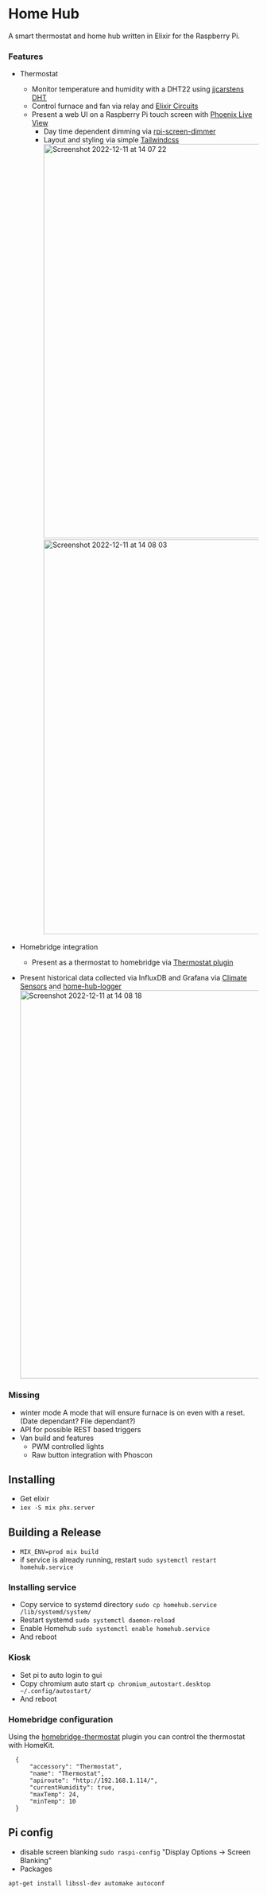 # Home Hub

A smart thermostat and home hub written in Elixir for the Raspberry Pi.

### Features

- Thermostat
  - Monitor temperature and humidity with a DHT22 using [jjcarstens DHT](https://github.com/jjcarstens/dht)
  - Control furnace and fan via relay and [Elixir Circuits](https://github.com/elixir-circuits/circuits_gpio)
  - Present a web UI on a Raspberry Pi touch screen with [Phoenix Live View](https://github.com/phoenixframework/phoenix_live_view)
    - Day time dependent dimming via [rpi-screen-dimmer](https://github.com/hez/rpi-screen-dimmer)
    - Layout and styling via simple [Tailwindcss](https://tailwindcss.com)
      <img width="793" alt="Screenshot 2022-12-11 at 14 07 22" src="https://user-images.githubusercontent.com/244021/206931738-3fdeb222-cfda-4e97-a05f-70801621564e.png">
      <img width="794" alt="Screenshot 2022-12-11 at 14 08 03" src="https://user-images.githubusercontent.com/244021/206931744-a8bfb89a-a07a-4650-8a98-fc6e0151eb94.png">

- Homebridge integration
  - Present as a thermostat to homebridge via [Thermostat plugin](https://github.com/PJCzx/homebridge-thermostat)
- Present historical data collected via InfluxDB and Grafana via [Climate Sensors](https://github.com/jrstarke/esp8266-climate-sensors) and [home-hub-logger](https://github.com/hez/home-hub-logger)
  <img width="781" alt="Screenshot 2022-12-11 at 14 08 18" src="https://user-images.githubusercontent.com/244021/206931768-60cafc84-ef8c-4661-9951-bf68049c0053.png">



### Missing

- winter mode
  A mode that will ensure furnace is on even with a reset. (Date dependant? File dependant?)
- API for possible REST based triggers
- Van build and features
  - PWM controlled lights
  - Raw button integration with Phoscon

## Installing

- Get elixir
- `iex -S mix phx.server`

## Building a Release

- `MIX_ENV=prod mix build`
- if service is already running, restart `sudo systemctl restart homehub.service`

### Installing service

- Copy service to systemd directory `sudo cp homehub.service /lib/systemd/system/`
- Restart systemd `sudo systemctl daemon-reload`
- Enable Homehub `sudo systemctl enable homehub.service`
- And reboot

### Kiosk

- Set pi to auto login to gui
- Copy chromium auto start `cp chromium_autostart.desktop ~/.config/autostart/`
- And reboot

### Homebridge configuration

Using the [homebridge-thermostat](https://github.com/PJCzx/homebridge-thermostat#readme) plugin
you can control the thermostat with HomeKit.

```
  {
      "accessory": "Thermostat",
      "name": "Thermostat",
      "apiroute": "http://192.168.1.114/",
      "currentHumidity": true,
      "maxTemp": 24,
      "minTemp": 10
  }
```

## Pi config

- disable screen blanking `sudo raspi-config` "Display Options -> Screen Blanking"
- Packages
```
apt-get install libssl-dev automake autoconf
```
